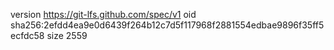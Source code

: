 version https://git-lfs.github.com/spec/v1
oid sha256:2efdd4ea9e0d6439f264b12c7d5f117968f2881554edbae9896f35ff5ecfdc58
size 2559
